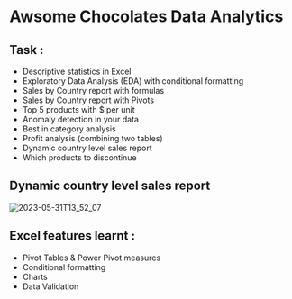 # Awsome Chocolates Data Analytics

## Task : 

-  Descriptive statistics in Excel
-  Exploratory Data Analysis (EDA) with conditional formatting
-  Sales by Country report with formulas
-  Sales by Country report with Pivots
-  Top 5 products with $ per unit
-  Anomaly detection in your data
-  Best in category analysis
-  Profit analysis (combining two tables)
-  Dynamic country level sales report
-  Which products to discontinue


## Dynamic country level sales report

![2023-05-31T13_52_07](https://github.com/Siddarameshwaruh/Excel_Project-AwsCh_Data_Analytics/assets/127327782/974432d0-4f9f-4cb9-9657-4a41eae07075)

## Excel features learnt : 

-  Pivot Tables & Power Pivot measures
-  Conditional formatting
-  Charts
-  Data Validation
